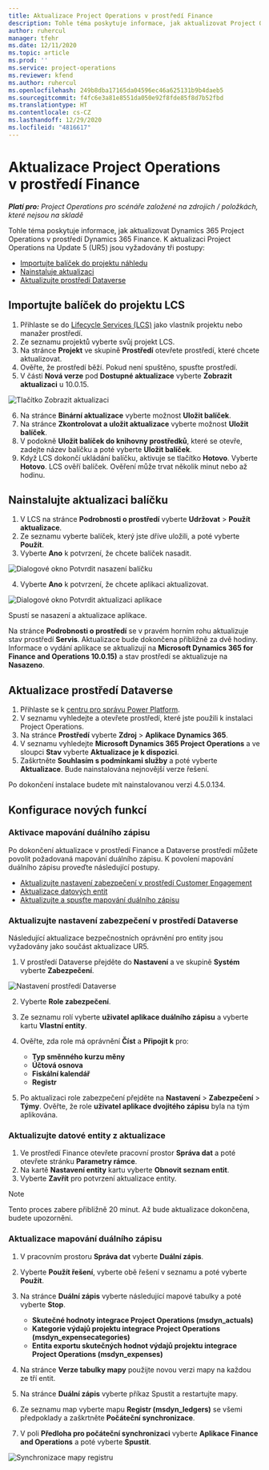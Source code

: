 ```yaml
---
title: Aktualizace Project Operations v prostředí Finance
description: Tohle téma poskytuje informace, jak aktualizovat Project Operations v prostředí Dynamics 365 Finance.
author: ruhercul
manager: tfehr
ms.date: 12/11/2020
ms.topic: article
ms.prod: ''
ms.service: project-operations
ms.reviewer: kfend
ms.author: ruhercul
ms.openlocfilehash: 249b8dba17165da04596ec46a625131b9b4daeb5
ms.sourcegitcommit: f4fc6e3a81e8551da050e92f8fde85f8d7b52fbd
ms.translationtype: HT
ms.contentlocale: cs-CZ
ms.lasthandoff: 12/29/2020
ms.locfileid: "4816617"
---
```

# <a name="update-project-operations-in-your-finance-environment"></a>Aktualizace Project Operations v prostředí Finance

_**Platí pro:** Project Operations pro scénáře založené na zdrojích / položkách, které nejsou na skladě_


Tohle téma poskytuje informace, jak aktualizovat Dynamics 365 Project Operations v prostředí Dynamics 365 Finance. K aktualizaci Project Operations na Update 5 (UR5) jsou vyžadovány tři postupy:

- [Importujte balíček do projektu náhledu](#import)
- [Nainstaluje aktualizaci](#apply)
- [Aktualizujte prostředí Dataverse](#update)

## <a name="import-the-package-into-your-lcs-project"></a><a name="import"></a>Importujte balíček do projektu LCS

1. Přihlaste se do [Lifecycle Services (LCS)](https://lcs.dynamics.com/) jako vlastník projektu nebo manažer prostředí.
2. Ze seznamu projektů vyberte svůj projekt LCS.
3. Na stránce **Projekt** ve skupině **Prostředí** otevřete prostředí, které chcete aktualizovat.
4. Ověřte, že prostředí běží. Pokud není spuštěno, spusťte prostředí.
5. V části **Nová verze** pod **Dostupné aktualizace** vyberte **Zobrazit aktualizaci** u 10.0.15.

![Tlačítko Zobrazit aktualizaci](media/view-update.png)

6. Na stránce **Binární aktualizace** vyberte možnost **Uložit balíček**.
7. Na stránce **Zkontrolovat a uložit aktualizace** vyberte možnost **Uložit balíček**.
8. V podokně **Uložit balíček do knihovny prostředků**, které se otevře, zadejte název balíčku a poté vyberte **Uložit balíček**.
9. Když LCS dokončí ukládání balíčku, aktivuje se tlačítko **Hotovo**. Vyberte **Hotovo**. LCS ověří balíček. Ověření může trvat několik minut nebo až hodinu.


## <a name="apply-the-package-update"></a><a name="apply"></a>Nainstalujte aktualizaci balíčku

1. V LCS na stránce **Podrobnosti o prostředí** vyberte **Udržovat** > **Použít aktualizace**.
2. Ze seznamu vyberte balíček, který jste dříve uložili, a poté vyberte **Použít**.
3. Vyberte **Ano** k potvrzení, že chcete balíček nasadit.

![Dialogové okno Potvrdit nasazení balíčku](media/confirm-package-deployment.png)

4. Vyberte **Ano** k potvrzení, že chcete aplikaci aktualizovat.

![Dialogové okno Potvrdit aktualizaci aplikace](media/confirm-application-update.png)

Spustí se nasazení a aktualizace aplikace. 

Na stránce **Podrobnosti o prostředí** se v pravém horním rohu aktualizuje stav prostředí **Servis**. Aktualizace bude dokončena přibližně za dvě hodiny. Informace o vydání aplikace se aktualizují na **Microsoft Dynamics 365 for Finance and Operations 10.0.15)** a stav prostředí se aktualizuje na **Nasazeno**.


## <a name="update-your-dataverse-environment"></a><a name="update"></a>Aktualizace prostředí Dataverse

1. Přihlaste se k [centru pro správu Power Platform](https://admin.powerplatform.com/).
2. V seznamu vyhledejte a otevřete prostředí, které jste použili k instalaci Project Operations.
3. Na stránce **Prostředí** vyberte **Zdroj** > **Aplikace Dynamics 365**.
4. V seznamu vyhledejte **Microsoft Dynamics 365 Project Operations** a ve sloupci **Stav** vyberte **Aktualizace je k dispozici**.
5. Zaškrtněte **Souhlasím s podmínkami služby** a poté vyberte **Aktualizace**. Bude nainstalována nejnovější verze řešení.

Po dokončení instalace budete mít nainstalovanou verzi 4.5.0.134.

## <a name="configure-new-features"></a>Konfigurace nových funkcí

### <a name="enable-dual-write-mapping"></a>Aktivace mapování duálního zápisu

Po dokončení aktualizace v prostředí Finance a Dataverse prostředí můžete povolit požadovaná mapování duálního zápisu. K povolení mapování duálního zápisu proveďte následující postupy.

- [Aktualizujte nastavení zabezpečení v prostředí Customer Engagement](#security)
- [Aktualizace datových entit](#refresh)
- [Aktualizujte a spusťte mapování duálního zápisu](#run)

### <a name="update-security-settings-on-the-dataverse-environment"></a><a name="security"></a>Aktualizujte nastavení zabezpečení v prostředí Dataverse

Následující aktualizace bezpečnostních oprávnění pro entity jsou vyžadovány jako součást aktualizace UR5.

1. V prostředí Dataverse přejděte do **Nastavení** a ve skupině **Systém** vyberte **Zabezpečení**.

![Nastavení prostředí Dataverse](media/Picture21.png)

2. Vyberte **Role zabezpečení**.
3. Ze seznamu rolí vyberte **uživatel aplikace duálního zápisu** a vyberte kartu **Vlastní entity**. 
4. Ověřte, zda role má oprávnění **Číst** a **Připojit k** pro:

      - **Typ směnného kurzu měny**
      - **Účtová osnova** 
      - **Fiskální kalendář** 
      - **Registr**

5. Po aktualizaci role zabezpečení přejděte na **Nastavení** > **Zabezpečení** > **Týmy**. Ověřte, že role **uživatel aplikace dvojitého zápisu** byla na tým aplikována. 

### <a name="refresh-data-entities-from-the-update"></a><a name="refresh"></a>Aktualizujte datové entity z aktualizace

1. Ve prostředí Finance otevřete pracovní prostor **Správa dat** a poté otevřete stránku **Parametry rámce**.
2. Na kartě **Nastavení entity** kartu vyberte **Obnovit seznam entit**.
3. Vyberte **Zavřít** pro potvrzení aktualizace entity.

 > [!NOTE]
 > Tento proces zabere přibližně 20 minut. Až bude aktualizace dokončena, budete upozorněni.

### <a name="update-dual-write-mappings"></a><a name="run"></a>Aktualizace mapování duálního zápisu

1. V pracovním prostoru **Správa dat** vyberte **Duální zápis**.
2. Vyberte **Použít řešení**, vyberte obě řešení v seznamu a poté vyberte **Použít**.
3. Na stránce **Duální zápis** vyberte následující mapové tabulky a poté vyberte **Stop**.

    - **Skutečné hodnoty integrace Project Operations (msdyn_actuals)**
    - **Kategorie výdajů projektu integrace Project Operations (msdyn_expensecategories)**
    - **Entita exportu skutečných hodnot výdajů projektu integrace Project Operations (msdyn_expenses)**

4. Na stránce **Verze tabulky mapy** použijte novou verzi mapy na každou ze tří entit.
5. Na stránce **Duální zápis** vyberte příkaz Spustit a restartujte mapy.
6. Ze seznamu map vyberte mapu **Registr (msdyn_ledgers)** se všemi předpoklady a zaškrtněte **Počáteční synchronizace**. 
7. V poli **Předloha pro počáteční synchronizaci** vyberte **Aplikace Finance and Operations** a poté vyberte **Spustit**.
 
 ![Synchronizace mapy registru](media/DW6.png)
 
